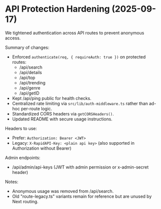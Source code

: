 # API Protection Hardening (2025-09-17)

We tightened authentication across API routes to prevent anonymous access.

Summary of changes:
- Enforced `authenticate(req, { requireAuth: true })` on protected routes:
  - /api/search
  - /api/details
  - /api/top
  - /api/trending
  - /api/genre
  - /api/getID
- Kept /api/ping public for health checks.
- Centralized rate limiting via `src/lib/auth-middleware.ts` rather than ad-hoc per-route logic.
- Standardized CORS headers via `getCORSHeaders()`.
- Updated README with secure usage instructions.

Headers to use:
- Prefer: `Authorization: Bearer <JWT>`
- Legacy: `X-RapidAPI-Key: <plain api key>` (also supported in Authorization without Bearer)

Admin endpoints:
- /api/admin/api-keys (JWT with admin permission or x-admin-secret header)

Notes:
- Anonymous usage was removed from /api/search.
- Old "route-legacy.ts" variants remain for reference but are unused by Next routing.
